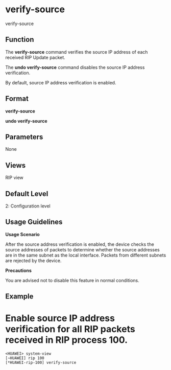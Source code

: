 verify-source
=============

verify-source

Function
--------



The **verify-source** command verifies the source IP address of each received RIP Update packet.

The **undo verify-source** command disables the source IP address verification.



By default, source IP address verification is enabled.


Format
------

**verify-source**

**undo verify-source**


Parameters
----------

None

Views
-----

RIP view


Default Level
-------------

2: Configuration level


Usage Guidelines
----------------

**Usage Scenario**

After the source address verification is enabled, the device checks the source addresses of packets to determine whether the source addresses are in the same subnet as the local interface. Packets from different subnets are rejected by the device.

**Precautions**

You are advised not to disable this feature in normal conditions.


Example
-------

# Enable source IP address verification for all RIP packets received in RIP process 100.
```
<HUAWEI> system-view
[~HUAWEI] rip 100
[*HUAWEI-rip-100] verify-source

```